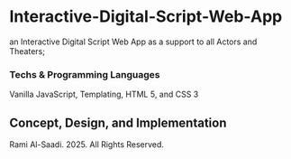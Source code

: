 # Interactive-Digital-Script-Web-App
an Interactive Digital Script Web App as a support to all Actors and Theaters; 
 
### Techs & Programming Languages
Vanilla JavaScript, Templating, HTML 5, and CSS 3

## Concept, Design, and Implementation
Rami Al-Saadi. 2025. All Rights Reserved.
